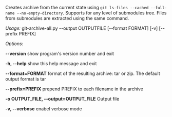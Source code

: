 Creates archive from the current state using `git ls-files --cached --full-name --no-empty-directory`. Supports for any level of submodules tree. Files from submodules are extracted using the same command.

*Usage:* git-archive-all.py --output OUTPUTFILE [--format FORMAT] [-v] [--prefix PREFIX]

*Options:*

  **--version**             show program's version number and exit
  
  **-h, --help**            show this help message and exit
  
  **--format=FORMAT**       format of the resulting archive: tar or zip. The default output format is tar
  
  **--prefix=PREFIX**       prepend PREFIX to each filename in the archive
  
  **-o OUTPUT_FILE, --output=OUTPUT_FILE** Output file
  
  **-v, --verbose**         enabel verbose mode
